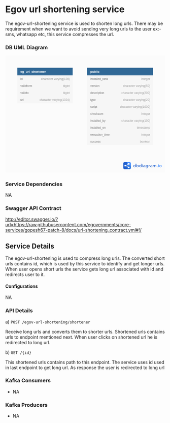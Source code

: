 # Egov url shortening service

The egov-url-shortening service is used to shorten long urls. There may be requirement when we want to avoid sending very long urls to the user ex:- sms, whatsapp etc,
this service compresses the url.

### DB UML Diagram

![DB UML](./images/egov-url-shortening.png)

### Service Dependencies

NA


### Swagger API Contract

http://editor.swagger.io/?url=https://raw.githubusercontent.com/egovernments/core-services/gopesh67-patch-8/docs/url-shortening_contract.yml#!/

## Service Details
The egov-url-shortening is used to compress long urls. The converted short urls contains id, which is used by this service to identify and get longer urls. When user opens
short urls the service gets long url associated with id and redirects user to it.


#### Configurations
NA


### API Details


a) `POST /egov-url-shortening/shortener`

Receive long urls and converts them to shorter urls. Shortened urls contains urls to endpoint mentioned next. When user clicks on shortened url he is redirected to long url.


b) `GET /{id}`

This shortened urls contains path to this endpoint. The service uses id used in last endpoint to get long url. As response the user is redirected to long url

### Kafka Consumers
- NA

### Kafka Producers
- NA
